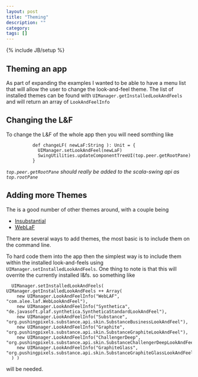```yaml
---
layout: post
title: "Theming"
description: ""
category: 
tags: []
---
```

{% include JB/setup %}

Theming an app
---

As part of expanding the examples I wanted to be able to have a menu list that will allow the user to change the look-and-feel theme. 
The list of installed themes can be found with `UIManager.getInstalledLookAndFeels`
and will return an array of `LookAndFeelInfo`


Changing the L&F
---

To change the L&F of the whole app then you will need somthing like 

```
          def changeLF( newLaF:String ): Unit = {
            UIManager.setLookAndFeel(newLaF)
            SwingUtilities.updateComponentTreeUI(top.peer.getRootPane)
          }
```

_`top.peer.getRootPane` should really be added to the scala-swing api as `top.rootPane`_


Adding more Themes
---
The is a good number of other themes around, with a couple being

- [Insubstantial](http://shemnon.com/speling)
- [WebLaF](http://weblookandfeel.com)

There are several ways to add themes, the most basic is to include them on the command line.

To hard code them into the app then the simplest way is to include them within the installed look-and-feels using `UIManager.setInstalledLookAndFeels`. One thing to note is that this will overrite the currently installed l&fs. so something like 

```
  UIManager.setInstalledLookAndFeels( UIManager.getInstalledLookAndFeels ++ Array(
    new UIManager.LookAndFeelInfo("WebLAF", "com.alee.laf.WebLookAndFeel"),
    new UIManager.LookAndFeelInfo("Synthetica", "de.javasoft.plaf.synthetica.SyntheticaStandardLookAndFeel"),
    new UIManager.LookAndFeelInfo("Substance", "org.pushingpixels.substance.api.skin.SubstanceBusinessLookAndFeel"),
    new UIManager.LookAndFeelInfo("Graphite", "org.pushingpixels.substance.api.skin.SubstanceGraphiteLookAndFeel"),
    new UIManager.LookAndFeelInfo("ChallengerDeep", "org.pushingpixels.substance.api.skin.SubstanceChallengerDeepLookAndFeel"),
    new UIManager.LookAndFeelInfo("GraphiteGlass", "org.pushingpixels.substance.api.skin.SubstanceGraphiteGlassLookAndFeel")
  ) )
```

will be needed.





